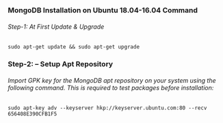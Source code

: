 ### MongoDB Installation on Ubuntu 18.04-16.04 Command
###### Step-1: At First Update & Upgrade
`sudo apt-get update && sudo apt-get upgrade`
### Step-2: – Setup Apt Repository
###### Import GPK key for the MongoDB apt repository on your system using the following command. This is required to test packages before installation:
`sudo apt-key adv --keyserver hkp://keyserver.ubuntu.com:80 --recv 656408E390CFB1F5`
